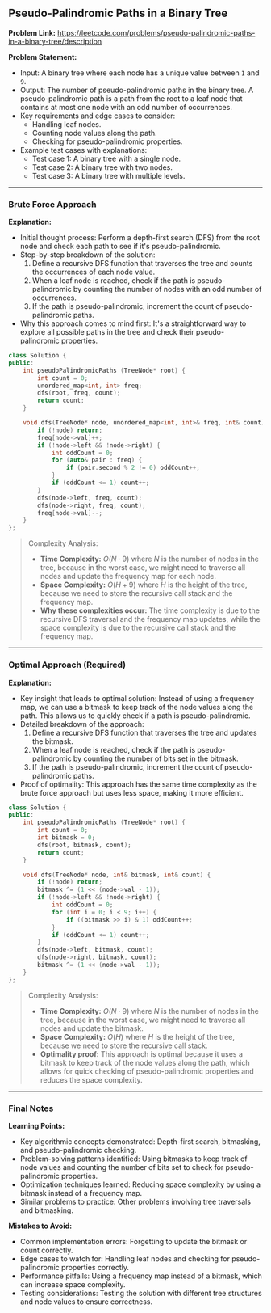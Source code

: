 ## Pseudo-Palindromic Paths in a Binary Tree

**Problem Link:** https://leetcode.com/problems/pseudo-palindromic-paths-in-a-binary-tree/description

**Problem Statement:**
- Input: A binary tree where each node has a unique value between `1` and `9`.
- Output: The number of pseudo-palindromic paths in the binary tree. A pseudo-palindromic path is a path from the root to a leaf node that contains at most one node with an odd number of occurrences.
- Key requirements and edge cases to consider:
  - Handling leaf nodes.
  - Counting node values along the path.
  - Checking for pseudo-palindromic properties.
- Example test cases with explanations:
  - Test case 1: A binary tree with a single node.
  - Test case 2: A binary tree with two nodes.
  - Test case 3: A binary tree with multiple levels.

---

### Brute Force Approach

**Explanation:**
- Initial thought process: Perform a depth-first search (DFS) from the root node and check each path to see if it's pseudo-palindromic.
- Step-by-step breakdown of the solution:
  1. Define a recursive DFS function that traverses the tree and counts the occurrences of each node value.
  2. When a leaf node is reached, check if the path is pseudo-palindromic by counting the number of nodes with an odd number of occurrences.
  3. If the path is pseudo-palindromic, increment the count of pseudo-palindromic paths.
- Why this approach comes to mind first: It's a straightforward way to explore all possible paths in the tree and check their pseudo-palindromic properties.

```cpp
class Solution {
public:
    int pseudoPalindromicPaths (TreeNode* root) {
        int count = 0;
        unordered_map<int, int> freq;
        dfs(root, freq, count);
        return count;
    }

    void dfs(TreeNode* node, unordered_map<int, int>& freq, int& count) {
        if (!node) return;
        freq[node->val]++;
        if (!node->left && !node->right) {
            int oddCount = 0;
            for (auto& pair : freq) {
                if (pair.second % 2 != 0) oddCount++;
            }
            if (oddCount <= 1) count++;
        }
        dfs(node->left, freq, count);
        dfs(node->right, freq, count);
        freq[node->val]--;
    }
};
```

> Complexity Analysis:
> - **Time Complexity:** $O(N \cdot 9)$ where $N$ is the number of nodes in the tree, because in the worst case, we might need to traverse all nodes and update the frequency map for each node.
> - **Space Complexity:** $O(H + 9)$ where $H$ is the height of the tree, because we need to store the recursive call stack and the frequency map.
> - **Why these complexities occur:** The time complexity is due to the recursive DFS traversal and the frequency map updates, while the space complexity is due to the recursive call stack and the frequency map.

---

### Optimal Approach (Required)

**Explanation:**
- Key insight that leads to optimal solution: Instead of using a frequency map, we can use a bitmask to keep track of the node values along the path. This allows us to quickly check if a path is pseudo-palindromic.
- Detailed breakdown of the approach:
  1. Define a recursive DFS function that traverses the tree and updates the bitmask.
  2. When a leaf node is reached, check if the path is pseudo-palindromic by counting the number of bits set in the bitmask.
  3. If the path is pseudo-palindromic, increment the count of pseudo-palindromic paths.
- Proof of optimality: This approach has the same time complexity as the brute force approach but uses less space, making it more efficient.

```cpp
class Solution {
public:
    int pseudoPalindromicPaths (TreeNode* root) {
        int count = 0;
        int bitmask = 0;
        dfs(root, bitmask, count);
        return count;
    }

    void dfs(TreeNode* node, int& bitmask, int& count) {
        if (!node) return;
        bitmask ^= (1 << (node->val - 1));
        if (!node->left && !node->right) {
            int oddCount = 0;
            for (int i = 0; i < 9; i++) {
                if ((bitmask >> i) & 1) oddCount++;
            }
            if (oddCount <= 1) count++;
        }
        dfs(node->left, bitmask, count);
        dfs(node->right, bitmask, count);
        bitmask ^= (1 << (node->val - 1));
    }
};
```

> Complexity Analysis:
> - **Time Complexity:** $O(N \cdot 9)$ where $N$ is the number of nodes in the tree, because in the worst case, we might need to traverse all nodes and update the bitmask.
> - **Space Complexity:** $O(H)$ where $H$ is the height of the tree, because we need to store the recursive call stack.
> - **Optimality proof:** This approach is optimal because it uses a bitmask to keep track of the node values along the path, which allows for quick checking of pseudo-palindromic properties and reduces the space complexity.

---

### Final Notes

**Learning Points:**
- Key algorithmic concepts demonstrated: Depth-first search, bitmasking, and pseudo-palindromic checking.
- Problem-solving patterns identified: Using bitmasks to keep track of node values and counting the number of bits set to check for pseudo-palindromic properties.
- Optimization techniques learned: Reducing space complexity by using a bitmask instead of a frequency map.
- Similar problems to practice: Other problems involving tree traversals and bitmasking.

**Mistakes to Avoid:**
- Common implementation errors: Forgetting to update the bitmask or count correctly.
- Edge cases to watch for: Handling leaf nodes and checking for pseudo-palindromic properties correctly.
- Performance pitfalls: Using a frequency map instead of a bitmask, which can increase space complexity.
- Testing considerations: Testing the solution with different tree structures and node values to ensure correctness.